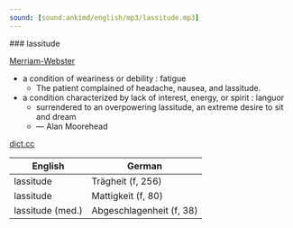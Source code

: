 ```yaml
---
sound: [sound:ankimd/english/mp3/lassitude.mp3]
---
```


\### lassitude

[Merriam-Webster](https://www.merriam-webster.com/dictionary/lassitude)

- a condition of weariness or debility : fatigue
    - The patient complained of headache, nausea, and lassitude.
- a condition characterized by lack of interest, energy, or spirit : languor
    - surrendered to an overpowering lassitude, an extreme desire to sit and dream
    - — Alan Moorehead

[dict.cc](https://www.dict.cc/lassitude)

| English        | German       |
| -------------- | ------------ |
| lassitude | Trägheit (f, 256) |
| lassitude | Mattigkeit (f, 80) |
| lassitude (med.) | Abgeschlagenheit (f, 38) |
